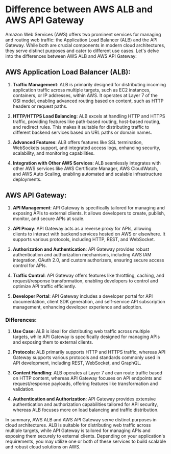 # Difference between AWS ALB and AWS API Gateway

Amazon Web Services (AWS) offers two prominent services for managing and routing web traffic: the Application Load Balancer (ALB) and the API Gateway. While both are crucial components in modern cloud architectures, they serve distinct purposes and cater to different use cases. Let's delve into the differences between AWS ALB and AWS API Gateway:

## AWS Application Load Balancer (ALB):

1. **Traffic Management**: ALB is primarily designed for distributing incoming application traffic across multiple targets, such as EC2 instances, containers, or IP addresses, within AWS. It operates at Layer 7 of the OSI model, enabling advanced routing based on content, such as HTTP headers or request paths.
   
2. **HTTP/HTTPS Load Balancing**: ALB excels at handling HTTP and HTTPS traffic, providing features like path-based routing, host-based routing, and redirect rules. This makes it suitable for distributing traffic to different backend services based on URL paths or domain names.
   
3. **Advanced Features**: ALB offers features like SSL termination, WebSockets support, and integrated access logs, enhancing security, scalability, and monitoring capabilities.

4. **Integration with Other AWS Services**: ALB seamlessly integrates with other AWS services like AWS Certificate Manager, AWS CloudWatch, and AWS Auto Scaling, enabling automated and scalable infrastructure deployments.

## AWS API Gateway:

1. **API Management**: API Gateway is specifically tailored for managing and exposing APIs to external clients. It allows developers to create, publish, monitor, and secure APIs at scale.

2. **API Proxy**: API Gateway acts as a reverse proxy for APIs, allowing clients to interact with backend services hosted on AWS or elsewhere. It supports various protocols, including HTTP, REST, and WebSocket.

3. **Authorization and Authentication**: API Gateway provides robust authentication and authorization mechanisms, including AWS IAM integration, OAuth 2.0, and custom authorizers, ensuring secure access control for APIs.

4. **Traffic Control**: API Gateway offers features like throttling, caching, and request/response transformation, enabling developers to control and optimize API traffic efficiently.

5. **Developer Portal**: API Gateway includes a developer portal for API documentation, client SDK generation, and self-service API subscription management, enhancing developer experience and adoption.

### Differences:

1. **Use Case**: ALB is ideal for distributing web traffic across multiple targets, while API Gateway is specifically designed for managing APIs and exposing them to external clients.
   
2. **Protocols**: ALB primarily supports HTTP and HTTPS traffic, whereas API Gateway supports various protocols and standards commonly used in API development, including REST, WebSocket, and GraphQL.

3. **Content Handling**: ALB operates at Layer 7 and can route traffic based on HTTP content, whereas API Gateway focuses on API endpoints and request/response payloads, offering features like transformation and validation.

4. **Authentication and Authorization**: API Gateway provides extensive authentication and authorization capabilities tailored for API security, whereas ALB focuses more on load balancing and traffic distribution.

In summary, AWS ALB and AWS API Gateway serve distinct purposes in cloud architectures. ALB is suitable for distributing web traffic across multiple targets, while API Gateway is tailored for managing APIs and exposing them securely to external clients. Depending on your application's requirements, you may utilize one or both of these services to build scalable and robust cloud solutions on AWS.
